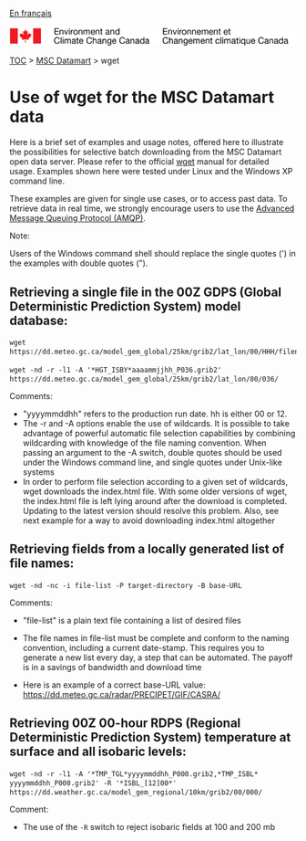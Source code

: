 [En français](readme_wget-datamart_fr.md)

![ECCC logo](../img_eccc-logo.png)

[TOC](../readme_en.md) > [MSC Datamart](readme_en.md) > wget


# Use of wget for the MSC Datamart data

Here is a brief set of examples and usage notes, offered here to illustrate the possibilities for selective batch downloading from the MSC Datamart open data server. Please refer to the official [wget](https://www.gnu.org/software/wget/) manual for detailed usage. Examples shown here were tested under Linux and the Windows XP command line.

These examples are given for single use cases, or to access past data. To retrieve data in real time, we strongly encourage users to use the [Advanced Message Queuing Protocol (AMQP)](amqp_en.md).

Note:

Users of the Windows command shell should replace the single quotes (') in the examples with double quotes (").

## __Retrieving a single file__ in the 00Z GDPS (Global Deterministic Prediction System) model database:

    wget https://dd.meteo.gc.ca/model_gem_global/25km/grib2/lat_lon/00/HHH/filename

    wget -nd -r -l1 -A '*HGT_ISBY*aaaammjjhh_P036.grib2' https://dd.meteo.gc.ca/model_gem_global/25km/grib2/lat_lon/00/036/


Comments:

* "yyyymmddhh" refers to the production run date. hh is either 00 or 12.
* The -r and -A options enable the use of wildcards. It is possible to take advantage of powerful automatic file selection capabilities by combining wildcarding with knowledge of the file naming convention. When passing an argument to the -A switch, double quotes should be used under the Windows command line, and single quotes under Unix-like systems
* In order to perform file selection according to a given set of wildcards, wget downloads the index.html file. With some older versions of wget, the index.html file is left lying around after the download is completed. Updating to the latest version should resolve this problem. Also, see next example for a way to avoid downloading index.html altogether

## __Retrieving fields from a locally generated list of file names__:

    wget -nd -nc -i file-list -P target-directory -B base-URL

Comments:

* "file-list" is a plain text file containing a list of desired files
* The file names in file-list must be complete and conform to the naming convention, including a current date-stamp. This requires you to generate a new list every day, a step that can be automated. The payoff is in a savings of bandwidth and download time

* Here is an example of a correct base-URL value: https://dd.meteo.gc.ca/radar/PRECIPET/GIF/CASRA/

## Retrieving 00Z 00-hour RDPS (Regional Deterministic Prediction System) temperature at surface and all isobaric levels:

    wget -nd -r -l1 -A '*TMP_TGL*yyyymmddhh_P000.grib2,*TMP_ISBL* yyyymmddhh_P000.grib2' -R '*ISBL_[12]00*' https://dd.weather.gc.ca/model_gem_regional/10km/grib2/00/000/

Comment:

* The use of the `-R` switch to reject isobaric fields at 100 and 200 mb
